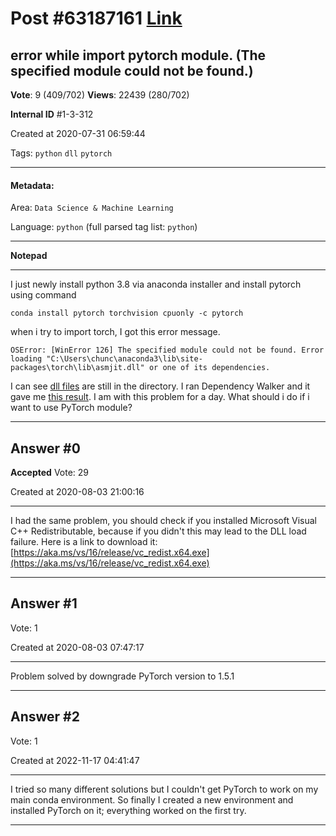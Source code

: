 
# Post \#63187161 [Link](https://stackoverflow.com/questions/63187161/)

## error while import pytorch module. (The specified module could not be found.)

**Vote**: 9 (409/702) **Views**: 22439 (280/702) 

**Internal ID** \#1-3-312

Created at 2020-07-31 06:59:44

Tags: `python` `dll` `pytorch`

----------

#### Metadata:

Area: `Data Science & Machine Learning`

Language: `python` (full parsed tag list: `python`)

----------

**Notepad**


----------

I just newly install python 3.8 via anaconda installer and install pytorch using command
```
conda install pytorch torchvision cpuonly -c pytorch
```

when i try to import torch, I got this error message.
```
OSError: [WinError 126] The specified module could not be found. Error loading "C:\Users\chunc\anaconda3\lib\site-packages\torch\lib\asmjit.dll" or one of its dependencies.
```

I can see [dll files](https://i.stack.imgur.com/s92PY.png) are still in the directory.
I ran Dependency Walker and it gave me [this result](https://i.stack.imgur.com/nsnqp.png).
I am with this problem for a day.
What should i do if i want to use PyTorch module?


----------
        
## Answer \#0

**Accepted** Vote: 29

Created at 2020-08-03 21:00:16

------------

I had the same problem, you should check if you installed Microsoft Visual C++ Redistributable, because if you didn't this may lead to the DLL load failure.
Here is a link to download it: [https://aka.ms/vs/16/release/vc_redist.x64.exe](https://aka.ms/vs/16/release/vc_redist.x64.exe)


------------
    
    
## Answer \#1

 Vote: 1

Created at 2020-08-03 07:47:17

------------

Problem solved by downgrade PyTorch version to 1.5.1


------------
    
    
## Answer \#2

 Vote: 1

Created at 2022-11-17 04:41:47

------------

I tried so many different solutions but I couldn't get PyTorch to work on my main conda environment. So finally I created a new environment and installed PyTorch on it; everything worked on the first try.


------------
    
    